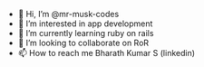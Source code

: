 - 👋 Hi, I’m @mr-musk-codes
- 👀 I’m interested in app development
- 🌱 I’m currently learning ruby on rails
- 💞️ I’m looking to collaborate on RoR
- 📫 How to reach me Bharath Kumar S (linkedin)

<!---
mr-musk-codes/mr-musk-codes is a ✨ special ✨ repository because its `README.md` (this file) appears on your GitHub profile.
You can click the Preview link to take a look at your changes.
--->
